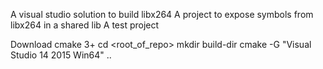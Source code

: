 A visual studio solution to build libx264
A project to expose symbols from libx264 in a shared lib
A test project

Download cmake 3+
cd <root_of_repo>
mkdir build-dir
cmake -G "Visual Studio 14 2015 Win64" ..
